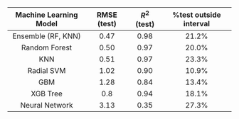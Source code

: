 | Machine Learning Model | RMSE (test) | $R^2$ (test)| %test outside interval |
|:---------------------:|:------:|:-------:|:------------------:|
| Ensemble (RF, KNN) | 0.47   |0.98   | 21.2% |
| Random Forest |0.50 |0.97 | 20.0% |
| KNN |0.51 |0.97 | 23.3% |
| Radial SVM | 1.02 | 0.90 | 10.9% |
| GBM |1.28 |0.84 | 13.4% |
| XGB Tree | 0.8 | 0.94 | 18.1% |
| Neural Network | 3.13 | 0.35 | 27.3% |
